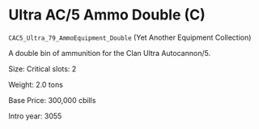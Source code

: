 # Ultra AC/5 Ammo Double (C)

`CAC5_Ultra_79_AmmoEquipment_Double` (Yet Another Equipment Collection)

A double bin of ammunition for the Clan Ultra Autocannon/5.

Size: Critical slots: 2

Weight: 2.0 tons

Base Price: 300,000 cbills

Intro year: 3055


